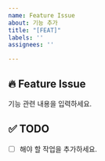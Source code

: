 ```yaml
---
name: Feature Issue
about: 기능 추가
title: "[FEAT]"
labels: ''
assignees: ''

---
```


## 🔥 Feature Issue
기능 관련 내용을 입력하세요.

## ✅ TODO
- [ ] 해야 할 작업을 추가하세요.
